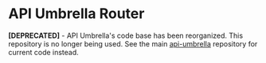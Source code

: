 # API Umbrella Router

**[DEPRECATED]** - API Umbrella's code base has been reorganized. This repository is no longer being used. See the main [api-umbrella](https://github.com/NREL/api-umbrella) repository for current code instead.
